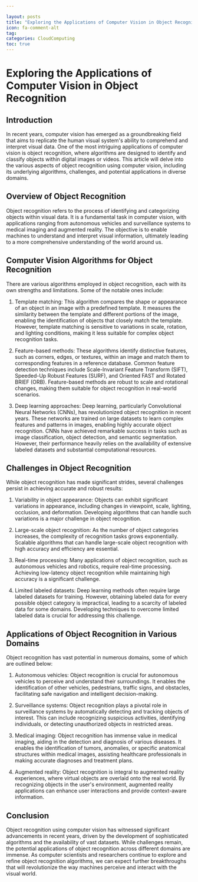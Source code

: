 ```yaml
---

layout: posts
title: "Exploring the Applications of Computer Vision in Object Recognition"
icon: fa-comment-alt
tag:      
categories: CloudComputing
toc: true
---
```




# Exploring the Applications of Computer Vision in Object Recognition

## Introduction
In recent years, computer vision has emerged as a groundbreaking field that aims to replicate the human visual system's ability to comprehend and interpret visual data. One of the most intriguing applications of computer vision is object recognition, where algorithms are designed to identify and classify objects within digital images or videos. This article will delve into the various aspects of object recognition using computer vision, including its underlying algorithms, challenges, and potential applications in diverse domains.

## Overview of Object Recognition
Object recognition refers to the process of identifying and categorizing objects within visual data. It is a fundamental task in computer vision, with applications ranging from autonomous vehicles and surveillance systems to medical imaging and augmented reality. The objective is to enable machines to understand and interpret visual information, ultimately leading to a more comprehensive understanding of the world around us.

## Computer Vision Algorithms for Object Recognition
There are various algorithms employed in object recognition, each with its own strengths and limitations. Some of the notable ones include:

1. Template matching: This algorithm compares the shape or appearance of an object in an image with a predefined template. It measures the similarity between the template and different portions of the image, enabling the identification of objects that closely match the template. However, template matching is sensitive to variations in scale, rotation, and lighting conditions, making it less suitable for complex object recognition tasks.

2. Feature-based methods: These algorithms identify distinctive features, such as corners, edges, or textures, within an image and match them to corresponding features in a reference database. Common feature detection techniques include Scale-Invariant Feature Transform (SIFT), Speeded-Up Robust Features (SURF), and Oriented FAST and Rotated BRIEF (ORB). Feature-based methods are robust to scale and rotational changes, making them suitable for object recognition in real-world scenarios.

3. Deep learning approaches: Deep learning, particularly Convolutional Neural Networks (CNNs), has revolutionized object recognition in recent years. These networks are trained on large datasets to learn complex features and patterns in images, enabling highly accurate object recognition. CNNs have achieved remarkable success in tasks such as image classification, object detection, and semantic segmentation. However, their performance heavily relies on the availability of extensive labeled datasets and substantial computational resources.

## Challenges in Object Recognition
While object recognition has made significant strides, several challenges persist in achieving accurate and robust results:

1. Variability in object appearance: Objects can exhibit significant variations in appearance, including changes in viewpoint, scale, lighting, occlusion, and deformation. Developing algorithms that can handle such variations is a major challenge in object recognition.

2. Large-scale object recognition: As the number of object categories increases, the complexity of recognition tasks grows exponentially. Scalable algorithms that can handle large-scale object recognition with high accuracy and efficiency are essential.

3. Real-time processing: Many applications of object recognition, such as autonomous vehicles and robotics, require real-time processing. Achieving low-latency object recognition while maintaining high accuracy is a significant challenge.

4. Limited labeled datasets: Deep learning methods often require large labeled datasets for training. However, obtaining labeled data for every possible object category is impractical, leading to a scarcity of labeled data for some domains. Developing techniques to overcome limited labeled data is crucial for addressing this challenge.

## Applications of Object Recognition in Various Domains
Object recognition has vast potential in numerous domains, some of which are outlined below:

1. Autonomous vehicles: Object recognition is crucial for autonomous vehicles to perceive and understand their surroundings. It enables the identification of other vehicles, pedestrians, traffic signs, and obstacles, facilitating safe navigation and intelligent decision-making.

2. Surveillance systems: Object recognition plays a pivotal role in surveillance systems by automatically detecting and tracking objects of interest. This can include recognizing suspicious activities, identifying individuals, or detecting unauthorized objects in restricted areas.

3. Medical imaging: Object recognition has immense value in medical imaging, aiding in the detection and diagnosis of various diseases. It enables the identification of tumors, anomalies, or specific anatomical structures within medical images, assisting healthcare professionals in making accurate diagnoses and treatment plans.

4. Augmented reality: Object recognition is integral to augmented reality experiences, where virtual objects are overlaid onto the real world. By recognizing objects in the user's environment, augmented reality applications can enhance user interactions and provide context-aware information.

## Conclusion
Object recognition using computer vision has witnessed significant advancements in recent years, driven by the development of sophisticated algorithms and the availability of vast datasets. While challenges remain, the potential applications of object recognition across different domains are immense. As computer scientists and researchers continue to explore and refine object recognition algorithms, we can expect further breakthroughs that will revolutionize the way machines perceive and interact with the visual world.